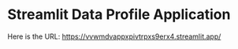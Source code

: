 # Streamlit Data Profile Application

Here is the URL:
https://vvwmdvappxpivtrpxs9erx4.streamlit.app/
